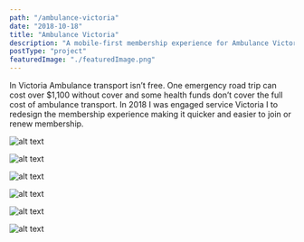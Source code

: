 ```yaml
---
path: "/ambulance-victoria"
date: "2018-10-18"
title: "Ambulance Victoria"
description: "A mobile-first membership experience for Ambulance Victoria."
postType: "project"
featuredImage: "./featuredImage.png"
---
```


In Victoria Ambulance transport isn’t free. One emergency road trip can cost over $1,100 without cover and some health funds don’t cover the full cost of ambulance transport. In 2018 I was engaged service Victoria I to redesign the membership experience making it quicker and easier to join or renew membership.

![alt text](/av-post-notes.png "Input from co-design session.")

![alt text](/av-journey.png "Customer journey map based on co-design session.")

![alt text](/av-flow.png "User flow diagram to clarify membership types (New, Renew, Update).")

![alt text](/av-01.png "Customer validation notes.")

![alt text](/av-02.png "Ambulance Victoria transaction (Welcome page on desktop).")

![alt text](/av-03.png "Ambulance Victoria transaction (selected mobile screens).")



